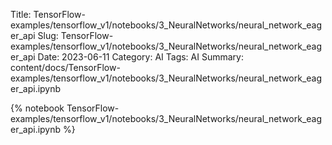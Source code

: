 Title: TensorFlow-examples/tensorflow_v1/notebooks/3_NeuralNetworks/neural_network_eager_api
Slug: TensorFlow-examples/tensorflow_v1/notebooks/3_NeuralNetworks/neural_network_eager_api
Date: 2023-06-11
Category: AI
Tags: AI
Summary: content/docs/TensorFlow-examples/tensorflow_v1/notebooks/3_NeuralNetworks/neural_network_eager_api.ipynb

{% notebook TensorFlow-examples/tensorflow_v1/notebooks/3_NeuralNetworks/neural_network_eager_api.ipynb %}